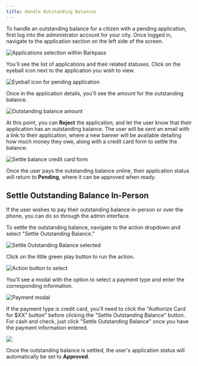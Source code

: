 ```yaml
---
title: Handle Outstanding Balances
---
```

To handle an outstanding balance for a citizen with a pending application, first log into the administrator account for your city. Once logged in, navigate to the application section on the left side of the screen.

![Applications selection within Barkpass](/images/uploads/hob1.png)

You'll see the list of applications and their related statuses. Click on the eyeball icon next to the application you wish to view.

![Eyeball icon for pending application](/images/uploads/hob2.png)

Once in the application details, you'll see the amount for the outstanding balance.

![Outstanding balance amount](/images/uploads/hob3.png)

At this point, you can **Reject** the application, and let the user know that their application has an outstanding balance. The user will be sent an email with a link to their application, where a new banner will be available detailing how much money they owe, along with a credit card form to settle the balance:

![Settle balance credit card form](/images/uploads/screen-shot-2020-03-30-at-3.14.21-pm.png)

Once the user pays the outstanding balance online, their application status will return to **Pending**, where it can be approved when ready.

## Settle Outstanding Balance In-Person

If the user wishes to pay their outstanding balance in-person or over the phone, you can do so through the admin interface.

To settle the outstanding balance, navigate to the action dropdown and select "Settle Outstanding Balance."

![Settle Outstanding Balance selected](/images/uploads/hob4.png)

Click on the little green play button to run the action.

![Action button to select](/images/uploads/hob5.png)

You'll see a modal with the option to select a payment type and enter the corresponding information.

![Payment modal](/images/uploads/hob6.png)

If the payment type is credit card, you'll need to click the "Authorize Card for $XX" button" before clicking the "Settle Outstanding Balance" button. For cash and check, just click "Settle Outstanding Balance" once you have the payment information entered.

![](/images/uploads/hob7.png)

Once the outstanding balance is settled, the user's application status will automatically be set to **Approved**.